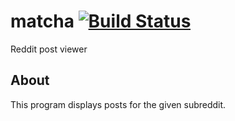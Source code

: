 # matcha [![Build Status](https://travis-ci.org/baspalmer/matcha.svg?branch=master)](https://travis-ci.org/baspalmer/matcha)

Reddit post viewer

## About

This program displays posts for the given subreddit.
